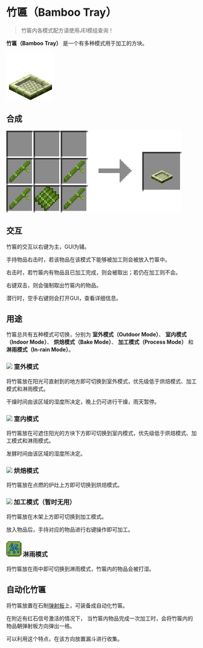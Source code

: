 # 竹匾（Bamboo Tray）

> 竹匾内各模式配方请使用JEI模组查询！

**竹匾（Bamboo Tray）**
是一个有多种模式用于加工的方块。

![&#x7AF9;&#x533E;](../.gitbook/assets/bamboo_tray.png)

## 合成

![&#x7AF9;&#x5B50; \* 4 + &#x7AF9;&#x677F; \* 1 &#x2192; &#x7AF9;&#x533E; \* 1](../.gitbook/assets/bamboo_tray_recipe.png)

## 交互

竹匾的交互以右键为主，GUI为辅。

手持物品右击时，若该物品在该模式下能够被加工则会被放入竹匾中。

右击时，若竹匾内有物品且已加工完成，则会被取出；若仍在加工则不会。

右键双击，则会强制取出竹匾内的物品。

潜行时，空手右键则会打开GUI，查看详细信息。

## 用途

竹匾总共有五种模式可切换，分别为 **室外模式（Outdoor Mode）**、 **室内模式（Indoor Mode）**、 **烘焙模式（Bake Mode）**、 **加工模式（Process Mode）** 和**淋雨模式（In-rain Mode）**。

### ![](../.gitbook/assets/outdoor_mode%20%281%29.png) 室外模式

将竹匾放在阳光可直射到的地方即可切换到室外模式，优先级低于烘焙模式、加工模式和淋雨模式。

干燥时间由该区域的湿度所决定，晚上仍可进行干燥，雨天暂停。

### ![](../.gitbook/assets/indoor_mode%20%281%29.png) 室内模式

将竹匾放在可遮住阳光的方块下方即可切换到室内模式，优先级低于烘焙模式、加工模式和淋雨模式。

发酵时间由该区域的湿度所决定。

### ![](../.gitbook/assets/bake_mode%20%281%29.png) 烘焙模式

将竹匾放在点燃的炉灶上方即可切换到烘焙模式。

### ![](../.gitbook/assets/process_mode%20%281%29.png) 加工模式（暂时无用）

将竹匾放在木架上方即可切换到加工模式。

放入物品后，手持对应的物品进行右键操作即可加工。

### ![](../.gitbook/assets/in-rain_mode.png) 淋雨模式

将竹匾放在雨中即可切换到淋雨模式，竹匾内的物品会被打湿。

## 自动化竹匾

将竹匾放置在石制[弹射板](blocks-items/catapult-board.md)上，可装备成自动化竹匾。

在附近有红石信号激活的情况下， 当竹匾内物品完成一次加工时，会将竹匾内的物品朝弹射板方向弹出一格。

可以利用这个特点，在该方向放置漏斗进行收集。